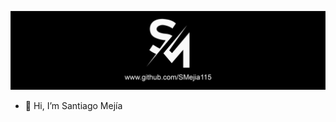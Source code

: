 
![IMG DE PORTADA](https://raw.githubusercontent.com/SMejia115/SMejia115/main/Images/portada.png)

- 👋 Hi, I’m Santiago Mejía
<!--- - 👀 I’m interested in ...
- 🌱 I’m currently learning ...
- 💞️ I’m looking to collaborate on ...
- 📫 How to reach me ... --->

<!---
SMejia115/SMejia115 is a ✨ special ✨ repository because its `README.md` (this file) appears on your GitHub profile.
You can click the Preview link to take a look at your changes.
--->
